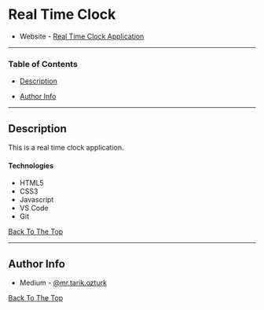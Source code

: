 # Real Time Clock


- Website - [Real Time Clock Application](https://mrtarikozturk.github.io/real-time-clock-app/)

<!-- ![Project Image](project-image-url) -->

<!-- > This is a ReadMe template to help save you time and effort. -->


---

### Table of Contents
<!-- You're sections headers will be used to reference location of destination. -->

- [Description](#description)
<!-- 
- [How To Use](#how-to-use)
- [References](#references)
- [License](#license) 
-->
- [Author Info](#author-info)

---

## Description
This is a real time clock application. 



#### Technologies

- HTML5
- CSS3
- Javascript
- VS Code
- Git

[Back To The Top](#read-me-template)

---

## Author Info

- Medium - [@mr.tarik.ozturk](https://medium.com/@mr.tarik.ozturk)
<!-- 
- Twitter - [............](............)
- Website - [............](............) 
-->

[Back To The Top](#read-me-template)